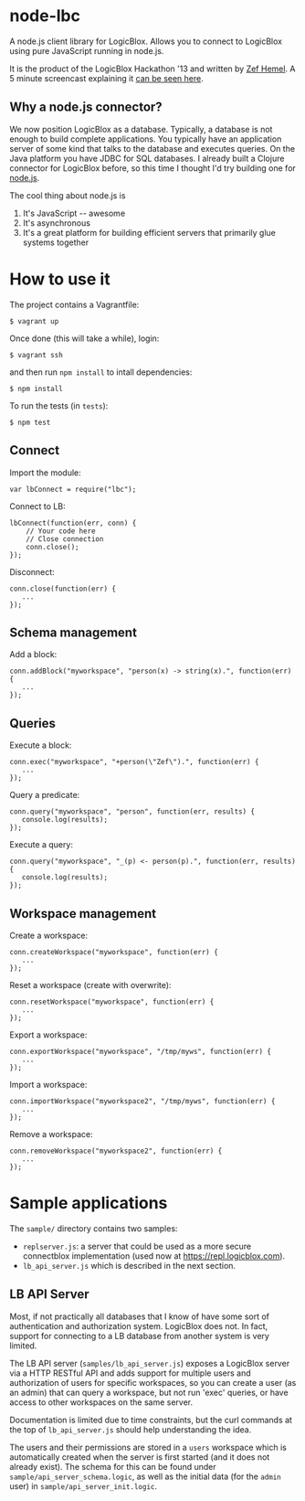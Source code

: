 node-lbc
========

A node.js client library for LogicBlox. Allows you to connect to LogicBlox using pure JavaScript running in node.js.

It is the product of the LogicBlox Hackathon '13 and written by [Zef Hemel](mailto:zef.hemel@logicblox.com). A 5 minute screencast explaining it
[can be seen here](http://screencast.com/t/zZ7uBddiRQg).

Why a node.js connector?
------------------------

We now position LogicBlox as a database. Typically, a database is not enough to build complete applications. You typically have an application server of some kind that talks to the database and executes queries. On the Java platform you have JDBC for SQL databases. I already built a Clojure connector for LogicBlox before, so this time I thought I'd try building one for [node.js](http://nodejs.org).

The cool thing about node.js is

1. It's JavaScript -- awesome
2. It's asynchronous
3. It's a great platform for building efficient servers that primarily glue systems together

How to use it
=============

The project contains a Vagrantfile:

    $ vagrant up

Once done (this will take a while), login:

    $ vagrant ssh

and then run `npm install` to intall dependencies:

    $ npm install


To run the tests (in `tests`):

    $ npm test

Connect
-------

Import the module:

    var lbConnect = require("lbc");

Connect to LB:

    lbConnect(function(err, conn) {
        // Your code here
        // Close connection
        conn.close();
    });

Disconnect:

    conn.close(function(err) {
       ...
    });

Schema management
-----------------

Add a block:

    conn.addBlock("myworkspace", "person(x) -> string(x).", function(err) {
       ...
    });

Queries
-------

Execute a block:

    conn.exec("myworkspace", "+person(\"Zef\").", function(err) {
       ...
    });

Query a predicate:

    conn.query("myworkspace", "person", function(err, results) {
       console.log(results);
    });

Execute a query:

    conn.query("myworkspace", "_(p) <- person(p).", function(err, results) {
       console.log(results);
    });

Workspace management
--------------------

Create a workspace:

    conn.createWorkspace("myworkspace", function(err) {
       ...
    });

Reset a workspace (create with overwrite):

    conn.resetWorkspace("myworkspace", function(err) {
       ...
    });

Export a workspace:

    conn.exportWorkspace("myworkspace", "/tmp/myws", function(err) {
       ...
    });

Import a workspace:

    conn.importWorkspace("myworkspace2", "/tmp/myws", function(err) {
       ...
    });

Remove a workspace:

    conn.removeWorkspace("myworkspace2", function(err) {
       ...
    });

Sample applications
===================

The `sample/` directory contains two samples:

* `replserver.js`: a server that could be used as a more secure connectblox implementation (used now at https://repl.logicblox.com).
* `lb_api_server.js` which is described in the next section.

LB API Server
-------------

Most, if not practically all databases that I know of have some sort of authentication and authorization system. LogicBlox does not. In fact, support
for connecting to a LB database from another system is very limited.

The LB API server (`samples/lb_api_server.js`) exposes a LogicBlox server via a HTTP RESTful API and adds support for multiple users and authorization of users for specific workspaces, so you can create a user (as an admin) that can query a workspace, but not run 'exec' queries, or have access to other workspaces on the same server.

Documentation is limited due to time constraints, but the curl commands at the
top of `lb_api_server.js` should help understanding the idea.

The users and their permissions are stored in a `users` workspace which is automatically created when the server is
first started (and it does not already exist). The schema
for this can be found under `sample/api_server_schema.logic`, as well as the initial data (for the `admin` user) in `sample/api_server_init.logic`.